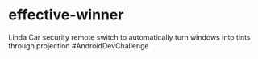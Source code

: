 # effective-winner
Linda
Car security remote switch to automatically turn windows into tints through projection
#AndroidDevChallenge

